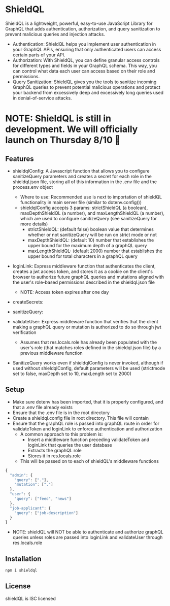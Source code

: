 # ShieldQL

ShieldQL is a lightweight, powerful, easy-to-use JavaScript Library for GraphQL that adds authentication, authorization, and query sanitization to prevent malicious queries and injection attacks.

- Authentication: ShieldQL helps you implement user authentication in your GraphQL APIs, ensuring that only authenticated users can access certain parts of your API.
- Authorization: With ShieldQL, you can define granular access controls for different types and fields in your GraphQL schema. This way, you can control what data each user can access based on their role and permissions.
- Query Sanitization: ShieldQL gives you the tools to sanitize incoming GraphQL queries to prevent potential malicious operations and protect your backend from excessively deep and excessively long queries used in denial-of-service attacks.

# NOTE: ShieldQL is still in development. We will officially launch on Thursday 8/10 :rocket:

## Features

- shieldqlConfig: A Javascript function that allows you to configure sanitizeQuery parameters and creates a secret for each role in the shieldql.json file, storing all of this information in the .env file and the process.env object
  - Where to use: Recommended use is next to importation of shieldQL functionality in main server file (similar to dotenv.config())
  - shieldqlConfig accepts 3 params: strictShieldQL (a boolean), maxDepthShieldQL (a number), and maxLengthShieldQL (a number), which are used to configure sanitizeQuery (see sanitizeQuery for more details)
    - strictShieldQL: (default false) boolean value that determines whether or not sanitizeQuery will be run on strict mode or not
    - maxDepthShieldQL: (default 10) number that establishes the upper bound for the maximum depth of a graphQL query
    - maxLengthShieldQL: (default 2000) number that establishes the upper bound for total characters in a graphQL query
- loginLink: Express middleware function that authenticates the client, creates a jwt access token, and stores it as a cookie on the client's browser to authorize future graphQL queries and mutations aligned with the user's role-based permissions described in the shieldql.json file
  - NOTE: Access token expires after one day
- createSecrets:
- sanitizeQuery:
- validateUser: Express middleware function that verifies that the client making a graphQL query or mutation is authorized to do so through jwt verification

  - Assumes that res.locals.role has already been populated with the user's role (that matches roles defined in the shieldql.json file) by a previous middleware function

- SanitizeQuery works even if shieldqlConfig is never invoked, although if used without shieldqlConfig, default parameters will be used (strictmode set to false, maxDepth set to 10, maxLength set to 2000)

## Setup

- Make sure dotenv has been imported, that it is properly configured, and that a .env file already exists
- Ensure that the .env file is in the root directory
- Create a shieldql.config file in root directory. This file will contain
  <!-- - User MUST pass in the user graphQL role in the auth route as #res.locals.role# -->
- Ensure that the graphQL role is passed into graphQL route in order for validateToken and loginLink to enforce authentication and authorization
  - A common approach to this problem is:
    - Insert a middleware function preceding validateToken and loginLink that queries the user database
    - Extracts the graphQL role
    - Stores it in res.locals.role
  - This will be passed on to each of shieldQL's middleware functions

```javascript
{
  "admin": {
    "query": ["."],
    "mutation": ["."]
  },
  "user": {
    "query": ["feed", "news"]
  },
  "job-applicant": {
    "query": ["job-description"]
  }
}
```

- NOTE: shieldQL will NOT be able to authenticate and authorize graphQL queries unless roles are passed into loginLink and validateUser through res.locals.role

## Installation

```javascript
npm i shieldql
```

## License

shieldQL is ISC licensed

<!-- # PENDING REVIEW

ShieldQL is a powerful and easy-to-use JavaScript GraphQL middleware library designed to enhance the security of your GraphQL APIs. It provides essential features such as user authentication, authorization, and query sanitization, making it a reliable choice for securing your GraphQL endpoints. With ShieldQL, you can rest assured that your GraphQL API is protected from common security vulnerabilities.

Features
User Authentication: ShieldQL helps you implement user authentication in your GraphQL APIs, ensuring that only authenticated users can access certain parts of your API.

User Authorization: With ShieldQL, you can define granular access controls for different types and fields in your GraphQL schema. This way, you can control what data each user can access based on their role and permissions.

Query Sanitization: ShieldQL automatically sanitizes incoming GraphQL queries to prevent potential malicious operations and protect your backend from harmful attacks like N+1 queries and denial-of-service attacks.

Lightweight and Easy to Use: ShieldQL is designed to be lightweight and straightforward to integrate into your existing GraphQL Express application without introducing unnecessary complexities.

Installation
To install ShieldQL, use npm or yarn:

bash
Copy code
npm install shieldql
or

bash
Copy code
yarn add shieldql
Getting Started
Integrating ShieldQL into your GraphQL Express application is a breeze. Follow these steps to get started:

First, install the ShieldQL package as shown in the installation instructions above.

Import ShieldQL into your Express server file:

javascript
Copy code
const { shieldQL } = require('shieldql');
Initialize ShieldQL middleware with your authentication and authorization functions:
javascript
Copy code
const { isAuthenticated, hasPermission } = require('./auth'); // Replace with your custom auth functions

const shield = shieldQL({
isAuthenticated,
hasPermission,
});
Apply the ShieldQL middleware to your GraphQL endpoint:
javascript
Copy code
const express = require('express');
const { graphqlHTTP } = require('express-graphql');
const { schema } = require('./schema'); // Replace with your GraphQL schema

const app = express();

app.use('/graphql', shield, graphqlHTTP({
schema,
graphiql: true, // Enable GraphiQL interface for testing (optional)
}));

app.listen(3000, () => {
console.log('Server started on http://localhost:3000');
});
Implement your custom authentication and authorization functions in a separate file (e.g., auth.js) and export them for ShieldQL to use.
Custom Authentication and Authorization Functions
ShieldQL allows you to define your custom authentication and authorization functions to suit your application's specific requirements. These functions should return true or false based on whether the user is authenticated and has the required permissions, respectively.

Here's an example of how your custom auth.js file might look:

javascript
Copy code
// auth.js

// Sample authentication function
const isAuthenticated = (user) => {
return user !== null; // Replace this with your actual authentication logic
};

// Sample authorization function
const hasPermission = (user, requiredPermission) => {
if (!user) {
return false;
}

// Replace this with your actual permission checking logic
return user.permissions.includes(requiredPermission);
};

module.exports = {
isAuthenticated,
hasPermission,
};
Remember to adapt the isAuthenticated and hasPermission functions according to your user authentication and authorization mechanisms.

Security Considerations
While ShieldQL offers essential security features, it's crucial to keep your application and dependencies up to date to stay protected against emerging security threats. Always follow best practices for securing your GraphQL APIs, such as input validation and error handling.

Contribution
We welcome contributions to ShieldQL! If you have any suggestions, bug reports, or feature requests, please open an issue or submit a pull request on our GitHub repository.

License
ShieldQL is licensed under the MIT License. See the LICENSE file for more details.

Thank you for using ShieldQL! We hope this library helps you secure your GraphQL APIs effectively. If you encounter any issues or need further assistance, please don't hesitate to reach out to us.

Happy coding! -->
